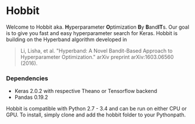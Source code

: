 # Hobbit
Welcome to Hobbit aka. **H**yperparameter **O**ptimization **B**y **B**and**IT**s. Our goal is to give you
fast and easy hyperparameter search for Keras. Hobbit is building on the Hyperband algorithm developed in
> Li, Lisha, et al. "Hyperband: A Novel Bandit-Based Approach to Hyperparameter Optimization." arXiv preprint arXiv:1603.06560 (2016).

### Dependencies
+ Keras 2.0.2 with respective Theano or Tensorflow backend
+ Pandas 0.19.2

Hobbit is compatible with Python 2.7 - 3.4 and can be run on either CPU or GPU. To install, simply clone and add the
hobbit folder to your Pythonpath.

